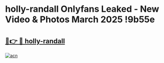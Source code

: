 # holly-randall Onlyfans Leaked - New Video & Photos March 2025 !9b55e

# <h2><a href="https://xtvyt5.iuczelnia.edu.pl?title=holly-randall&ref=9b55e">🔗👉 🔴 holly-randall</a></h2>

[![acn](https://github.com/user-attachments/assets/0f9c940e-d8b0-45ae-aac7-cd30a18b3e1c)](https://xtvyt5.iuczelnia.edu.pl?title=holly-randall&ref=9b55e)

